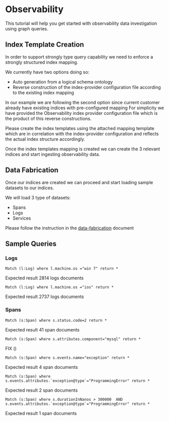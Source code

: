 # Observability
This tutorial will help you get started with observability data investigation using graph queries.

## Index Template Creation
In order to support strongly type query capability we need to enforce a strongly structured index mapping.

We currently have two options doing so:
 - Auto generation from a logical schema ontology
 - Reverse construction of the index-provider configuration file according to the existing index mapping

In our example we are following the second option since current customer already have existing indices with pre-configured mapping
For simplicity we have provided the Observability index provider configuration file which is the product of this reverse constructions.

Please create the index templates using the attached mapping template which are in correlation with the index-provider configuration and reflects the
actual index structure accordingly.

Once the index templates mapping is created we can create the 3 relevant indices and start ingesting observability data.


## Data Fabrication
Once our indices are created we can proceed and start loading sample datasets to our indices. 

We will load 3 type of datasets:
 - Spans
 - Logs
 - Services

Please follow the instruction in the [data-fabrication](data-fabrication.md) document


## Sample Queries

### Logs
``````
Match (l:Log) where l.machine.os ="win 7" return * 
``````
Expected result 2814 logs documents

``````
Match (l:Log) where l.machine.os ="ios" return * 
``````
Expected result 2737 logs documents


### Spans
``````
Match (s:Span) where s.status.code=2 return * 
``````
Expected result 41 span documents

``````
Match (s:Span) where s.attributes.component="mysql" return *
``````
FIX ()
``````
Match (s:Span) where s.events.name="exception" return *
``````
Expected result 4 span documents

``````
Match (s:Span) where s.events.attributes.`exception@type`="ProgrammingError" return *
``````
Expected result 2 span documents

``````
Match (s:Span) where s.durationInNanos > 300000  AND s.events.attributes.`exception@type`="ProgrammingError" return *
``````
Expected result 1 span documents